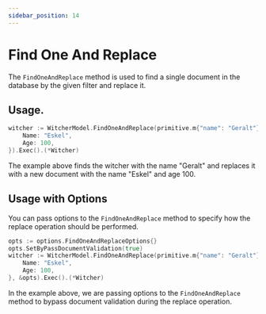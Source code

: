 ```yaml
---
sidebar_position: 14
---
```


# Find One And Replace

The `FindOneAndReplace` method is used to find a single document in the database by the given filter and replace it.

## Usage.

```go
witcher := WitcherModel.FindOneAndReplace(primitive.m{"name": "Geralt"}, Witcher{
    Name: "Eskel",
    Age: 100,
}).Exec().(*Witcher)
```

The example above finds the witcher with the name "Geralt" and replaces it with a new document with the name "Eskel" and age 100.

## Usage with Options

You can pass options to the `FindOneAndReplace` method to specify how the replace operation should be performed.

```go
opts := options.FindOneAndReplaceOptions{}
opts.SetByPassDocumentValidation(true)
witcher := WitcherModel.FindOneAndReplace(primitive.m{"name": "Geralt"}, Witcher{
    Name: "Eskel",
    Age: 100,
}, &opts).Exec().(*Witcher)
```

In the example above, we are passing options to the `FindOneAndReplace` method to bypass document validation during the replace operation.
